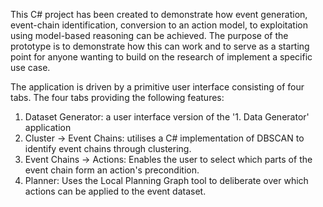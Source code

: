 This C# project has been created to demonstrate how event generation, event-chain identification, conversion to an action model, to exploitation using model-based reasoning can be achieved. The purpose of the prototype is to demonstrate how this can work and to serve as a starting point for anyone wanting to build on the research of implement a specific use case.

The application is driven by a primitive user interface consisting of four tabs. The four tabs providing the following features:
 
1. Dataset Generator: a user interface version of the '1. Data Generator' application
2. Cluster -> Event Chains: utilises a C# implementation of DBSCAN to identify event chains through clustering.
3. Event Chains -> Actions: Enables the user to select which parts of the event chain form an action's precondition.
4. Planner: Uses the Local Planning Graph tool to deliberate over which actions can be applied to the event dataset.
